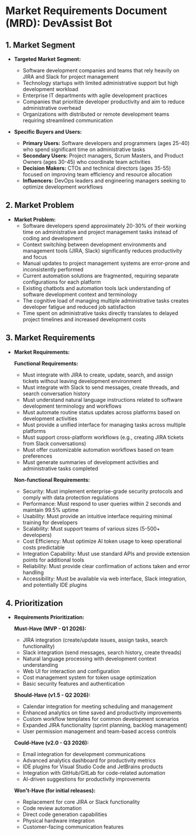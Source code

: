 # Market Requirements Document (MRD): DevAssist Bot

## 1. Market Segment

-  **Targeted Market Segment:**
   - Software development companies and teams that rely heavily on JIRA and Slack for project management
   - Technology startups with limited administrative support but high development workload
   - Enterprise IT departments with agile development practices
   - Companies that prioritize developer productivity and aim to reduce administrative overhead
   - Organizations with distributed or remote development teams requiring streamlined communication

-  **Specific Buyers and Users:**
   - **Primary Users:** Software developers and programmers (ages 25-40) who spend significant time on administrative tasks
   - **Secondary Users:** Project managers, Scrum Masters, and Product Owners (ages 30-45) who coordinate team activities
   - **Decision Makers:** CTOs and technical directors (ages 35-55) focused on improving team efficiency and resource allocation
   - **Influencers:** DevOps leaders and engineering managers seeking to optimize development workflows

## 2. Market Problem

-  **Market Problem:**
   - Software developers spend approximately 20-30% of their working time on administrative and project management tasks instead of coding and development
   - Context switching between development environments and management tools (JIRA, Slack) significantly reduces productivity and focus
   - Manual updates to project management systems are error-prone and inconsistently performed
   - Current automation solutions are fragmented, requiring separate configurations for each platform
   - Existing chatbots and automation tools lack understanding of software development context and terminology
   - The cognitive load of managing multiple administrative tasks creates developer fatigue and reduced job satisfaction
   - Time spent on administrative tasks directly translates to delayed project timelines and increased development costs

## 3. Market Requirements

-  **Market Requirements:**

   **Functional Requirements:**
   - Must integrate with JIRA to create, update, search, and assign tickets without leaving development environment
   - Must integrate with Slack to send messages, create threads, and search conversation history
   - Must understand natural language instructions related to software development terminology and workflows
   - Must automate routine status updates across platforms based on development activities
   - Must provide a unified interface for managing tasks across multiple platforms
   - Must support cross-platform workflows (e.g., creating JIRA tickets from Slack conversations)
   - Must offer customizable automation workflows based on team preferences
   - Must generate summaries of development activities and administrative tasks completed
   
   **Non-functional Requirements:**
   - Security: Must implement enterprise-grade security protocols and comply with data protection regulations
   - Performance: Must respond to user queries within 2 seconds and maintain 99.5% uptime
   - Usability: Must provide an intuitive interface requiring minimal training for developers
   - Scalability: Must support teams of various sizes (5-500+ developers)
   - Cost Efficiency: Must optimize AI token usage to keep operational costs predictable
   - Integration Capability: Must use standard APIs and provide extension points for additional tools
   - Reliability: Must provide clear confirmation of actions taken and error handling
   - Accessibility: Must be available via web interface, Slack integration, and potentially IDE plugins

## 4. Prioritization

-  **Requirements Prioritization:**

   **Must-Have (MVP - Q1 2026):**
   - JIRA integration (create/update issues, assign tasks, search functionality)
   - Slack integration (send messages, search history, create threads)
   - Natural language processing with development context understanding
   - Web UI for interaction and configuration
   - Cost management system for token usage optimization
   - Basic security features and authentication

   **Should-Have (v1.5 - Q2 2026):**
   - Calendar integration for meeting scheduling and management
   - Enhanced analytics on time saved and productivity improvements
   - Custom workflow templates for common development scenarios
   - Expanded JIRA functionality (sprint planning, backlog management)
   - User permission management and team-based access controls

   **Could-Have (v2.0 - Q3 2026):**
   - Email integration for development communications
   - Advanced analytics dashboard for productivity metrics
   - IDE plugins for Visual Studio Code and JetBrains products
   - Integration with GitHub/GitLab for code-related automation
   - AI-driven suggestions for productivity improvements

   **Won't-Have (for initial releases):**
   - Replacement for core JIRA or Slack functionality
   - Code review automation
   - Direct code generation capabilities
   - Physical hardware integration
   - Customer-facing communication features